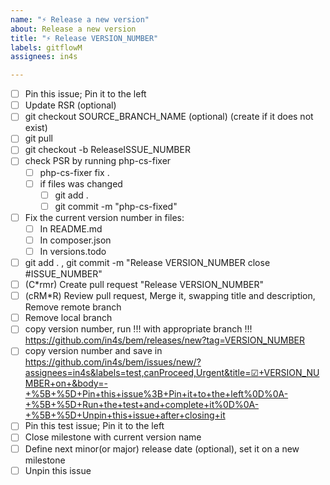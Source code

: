 ```yaml
---
name: "⚡️ Release a new version"
about: Release a new version
title: "⚡ Release VERSION_NUMBER"
labels: gitflowM
assignees: in4s

---
```


- [ ] Pin this issue; Pin it to the left
- [ ] Update RSR (optional)
- [ ] git checkout SOURCE_BRANCH_NAME (optional) (create if it does not exist)
- [ ] git pull
- [ ] git checkout -b ReleaseISSUE_NUMBER
- [ ] check PSR by running php-cs-fixer
    - [ ] php-cs-fixer fix .
    - [ ] if files was changed
        - [ ] git add .
        - [ ] git commit -m "php-cs-fixed"
- [ ] Fix the current version number in files:
    - [ ] In README.md
    - [ ] In composer.json
    - [ ] In versions.todo
- [ ] git add . , git commit -m "Release VERSION_NUMBER close #ISSUE_NUMBER"
- [ ] (C*rmr) Create pull request "Release VERSION_NUMBER"
- [ ] (cRM*R) Review pull request, Merge it, swapping title and description, Remove remote branch
- [ ] Remove local branch
- [ ] copy version number, run !!! with appropriate branch !!! https://github.com/in4s/bem/releases/new?tag=VERSION_NUMBER
- [ ] copy version number and save in https://github.com/in4s/bem/issues/new/?assignees=in4s&labels=test,canProceed,Urgent&title=☑+VERSION_NUMBER+on+&body=-+%5B+%5D+Pin+this+issue%3B+Pin+it+to+the+left%0D%0A-+%5B+%5D+Run+the+test+and+complete+it%0D%0A-+%5B+%5D+Unpin+this+issue+after+closing+it
- [ ] Pin this test issue; Pin it to the left
- [ ] Close milestone with current version name
- [ ] Define next minor(or major) release date (optional), set it on a new milestone
- [ ] Unpin this issue
